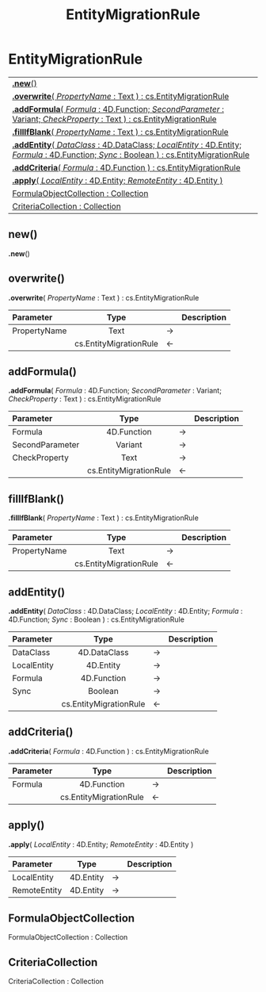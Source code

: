 ﻿---
layout: default
title: EntityMigrationRule
parent: Classes
---

# EntityMigrationRule

|   |
|:---|
|[**.new**()](#new)<br>|
|[**.overwrite**( *PropertyName* : Text ) : cs.EntityMigrationRule](#overwrite)<br>|
|[**.addFormula**( *Formula* : 4D.Function; *SecondParameter* : Variant; *CheckProperty* : Text ) : cs.EntityMigrationRule](#addformula)<br>|
|[**.fillIfBlank**( *PropertyName* : Text ) : cs.EntityMigrationRule](#fillifblank)<br>|
|[**.addEntity**( *DataClass* : 4D.DataClass; *LocalEntity* : 4D.Entity; *Formula* : 4D.Function; *Sync* : Boolean ) : cs.EntityMigrationRule](#addentity)<br>|
|[**.addCriteria**( *Formula* : 4D.Function ) : cs.EntityMigrationRule](#addcriteria)<br>|
|[**.apply**( *LocalEntity* : 4D.Entity; *RemoteEntity* : 4D.Entity )](#apply)<br>|
|[FormulaObjectCollection : Collection](#formulaobjectcollection)<br>|
|[CriteriaCollection : Collection](#criteriacollection)<br>|


## new()
**.new**()


## overwrite()
**.overwrite**( *PropertyName* : Text ) : cs.EntityMigrationRule

|Parameter|Type|   |Description|
|:---|:---:|:---:|:---:|
|PropertyName|Text|->|<Description>|
||cs.EntityMigrationRule|<-|<Description>|

## addFormula()
**.addFormula**( *Formula* : 4D.Function; *SecondParameter* : Variant; *CheckProperty* : Text ) : cs.EntityMigrationRule

|Parameter|Type|   |Description|
|:---|:---:|:---:|:---:|
|Formula|4D.Function|->|<Description>|
|SecondParameter|Variant|->|<Description>|
|CheckProperty|Text|->|<Description>|
||cs.EntityMigrationRule|<-|<Description>|

## fillIfBlank()
**.fillIfBlank**( *PropertyName* : Text ) : cs.EntityMigrationRule

|Parameter|Type|   |Description|
|:---|:---:|:---:|:---:|
|PropertyName|Text|->|<Description>|
||cs.EntityMigrationRule|<-|<Description>|

## addEntity()
**.addEntity**( *DataClass* : 4D.DataClass; *LocalEntity* : 4D.Entity; *Formula* : 4D.Function; *Sync* : Boolean ) : cs.EntityMigrationRule

|Parameter|Type|   |Description|
|:---|:---:|:---:|:---:|
|DataClass|4D.DataClass|->|<Description>|
|LocalEntity|4D.Entity|->|<Description>|
|Formula|4D.Function|->|<Description>|
|Sync|Boolean|->|<Description>|
||cs.EntityMigrationRule|<-|<Description>|

## addCriteria()
**.addCriteria**( *Formula* : 4D.Function ) : cs.EntityMigrationRule

|Parameter|Type|   |Description|
|:---|:---:|:---:|:---:|
|Formula|4D.Function|->|<Description>|
||cs.EntityMigrationRule|<-|<Description>|

## apply()
**.apply**( *LocalEntity* : 4D.Entity; *RemoteEntity* : 4D.Entity )

|Parameter|Type|   |Description|
|:---|:---:|:---:|:---:|
|LocalEntity|4D.Entity|->|<Description>|
|RemoteEntity|4D.Entity|->|<Description>|

## FormulaObjectCollection
FormulaObjectCollection : Collection


## CriteriaCollection
CriteriaCollection : Collection

